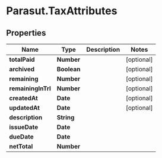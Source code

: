 # Parasut.TaxAttributes

## Properties
Name | Type | Description | Notes
------------ | ------------- | ------------- | -------------
**totalPaid** | **Number** |  | [optional] 
**archived** | **Boolean** |  | [optional] 
**remaining** | **Number** |  | [optional] 
**remainingInTrl** | **Number** |  | [optional] 
**createdAt** | **Date** |  | [optional] 
**updatedAt** | **Date** |  | [optional] 
**description** | **String** |  | 
**issueDate** | **Date** |  | 
**dueDate** | **Date** |  | 
**netTotal** | **Number** |  | 


